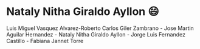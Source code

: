 # Nataly Nitha Giraldo Ayllon :smile:
Luis Miguel Vasquez Alvarez-Roberto Carlos Giler Zambrano - Jose Martin Aguilar Hernandez - Nataly Nitha Giraldo Ayllon - Jorge Luis Fernandez Castillo -  Fabiana Jannet Torre
